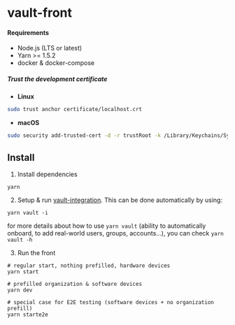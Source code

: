 # vault-front

#### Requirements

- Node.js (LTS or latest)
- Yarn >= 1.5.2
- docker & docker-compose

##### Trust the development certificate

- **Linux**

```bash
sudo trust anchor certificate/localhost.crt
```

- **macOS**

```bash
sudo security add-trusted-cert -d -r trustRoot -k /Library/Keychains/System.keychain certificate/localhost.crt
```

## Install

1. Install dependencies

```
yarn
```

2. Setup & run [vault-integration](https://github.com/LedgerHQ/vault-integration). This can be done automatically by using:

```
yarn vault -i
```

for more details about how to use `yarn vault` (ability to automatically onboard, to add real-world users, groups, accounts...), you can check `yarn vault -h`

3. Run the front

```
# regular start, nothing prefilled, hardware devices
yarn start

# prefilled organization & software devices
yarn dev

# special case for E2E testing (software devices + no organization prefill)
yarn starte2e
```
